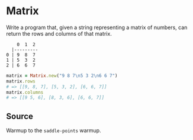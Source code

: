 # Matrix

Write a program that, given a string representing a matrix of numbers, can
return the rows and columns of that matrix.

```plain
    0  1  2
  |---------
0 | 9  8  7
1 | 5  3  2
2 | 6  6  7
```

```ruby
matrix = Matrix.new("9 8 7\n5 3 2\n6 6 7")
matrix.rows
# => [[9, 8, 7], [5, 3, 2], [6, 6, 7]]
matrix.columns
# => [[9 5, 6], [8, 3, 6], [6, 6, 7]]
```

## Source
Warmup to the `saddle-points` warmup.

